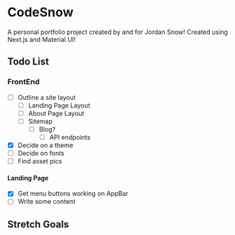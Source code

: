 # CodeSnow

A personal portfolio project created by and for Jordan Snow! Created using Next.js and Material UI!

## Todo List

### FrontEnd

- [ ] Outline a site layout
  - [ ] Landing Page Layout
  - [ ] About Page Layout
  - [ ] Sitemap
    - [ ] Blog?
      - [ ] API endpoints
- [x] Decide on a theme
- [ ] Decide on fonts
- [ ] Find asset pics

#### Landing Page

- [x] Get menu buttons working on AppBar
- [ ] Write some content

## Stretch Goals
